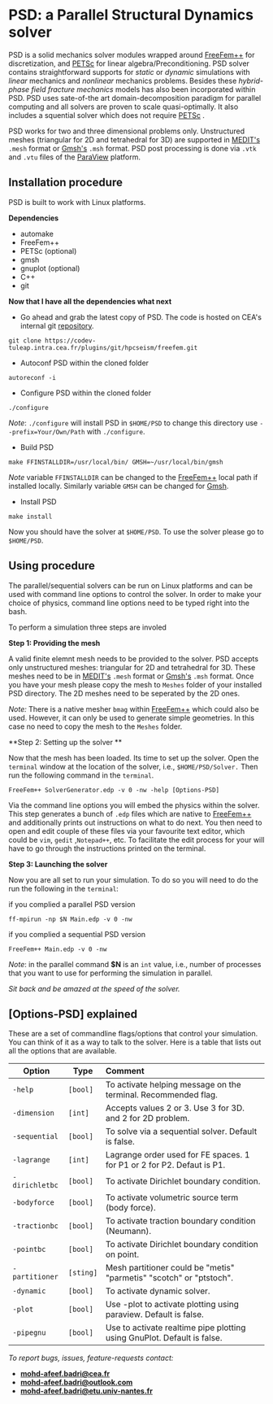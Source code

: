 #  PSD: a Parallel Structural Dynamics solver #

PSD is a solid mechanics solver modules wrapped around [FreeFem++](https://freefem.org/) for discretization, and [PETSc](https://www.mcs.anl.gov/petsc/) for linear algebra/Preconditioning. PSD solver contains straightforward supports for *static* or *dynamic* simulations with *linear* mechanics and *nonlinear* mechanics problems. Besides these *hybrid-phase field fracture mechanics* models has also been incorporated within PSD. PSD uses sate-of-the art domain-decomposition paradigm for parallel computing and all solvers are  proven to scale quasi-optimally. It also includes a squential solver which does not require [PETSc](https://www.mcs.anl.gov/petsc/) . 

PSD works for two and three dimensional problems only. Unstructured meshes (triangular for 2D and tetrahedral for 3D) are supported in [MEDIT's](https://www.ljll.math.upmc.fr/frey/software.html)  `.mesh` format or [Gmsh's](http://gmsh.info/) `.msh` format. PSD post processing is done via `.vtk` and `.vtu` files of the [ParaView](https://www.paraview.org/) platform. 

## Installation procedure ##

PSD is built to work with Linux platforms.

**Dependencies**  

- automake
- FreeFem++
- PETSc       (optional)
- gmsh
- gnuplot	(optional)
- C++
- git

**Now that I have all the dependencies what next**    

- Go ahead and grab the latest copy of PSD. The code is hosted on CEA's internal git [repository](https://codev-tuleap.intra.cea.fr/plugins/git/hpcseism/freefem?a=shortlog&hb=devel-dynamic).
```
git clone https://codev-tuleap.intra.cea.fr/plugins/git/hpcseism/freefem.git
```
- Autoconf PSD within the  cloned folder
```
autoreconf -i
```
- Configure  PSD within the  cloned folder
```
./configure 
```
*Note*:   `./configure` will install PSD in `$HOME/PSD` to change this directory use `--prefix=Your/Own/Path` with `./configure`. 

- Build PSD

```
make FFINSTALLDIR=/usr/local/bin/ GMSH=~/usr/local/bin/gmsh
```
*Note* variable `FFINSTALLDIR` can be changed to the [FreeFem++](https://freefem.org/) local path if installed locally. Similarly variable `GMSH` can be changed for [Gmsh](http://gmsh.info/).

- Install PSD
```
make install
```
Now you should have the solver at `$HOME/PSD`. To use the solver please go to `$HOME/PSD`.

## Using procedure  ##

The parallel/sequential solvers can be run on Linux platforms and can be used with command line options  to control the solver. In order to make your choice of physics, command line options need to be typed right into the bash. 

To perform a simulation three steps are involed

**Step 1: Providing the mesh**  

A valid finite elemnt mesh needs to be provided to the solver. PSD accepts only  unstructured meshes: triangular for 2D and tetrahedral for 3D. These meshes need to be in  [MEDIT's](https://www.ljll.math.upmc.fr/frey/software.html)  `.mesh` format or [Gmsh's](http://gmsh.info/) `.msh` format. Once you have your mesh please copy the mesh to `Meshes` folder of your installed PSD directory. The 2D meshes need to be seperated by the 2D ones.

*Note:*  There is a native mesher `bmag` within [FreeFem++](https://freefem.org/) which could also be used. However, it can only be used to generate simple geometries. In this case no need to copy the mesh to the `Meshes` folder. 

**Step 2: Setting up the solver **  

Now that the mesh has been loaded. Its time to set up the solver. Open the `terminal` window at the location of the solver, i.e., `$HOME/PSD/Solver.` Then run the following command in the `terminal`.

```
FreeFem++ SolverGenerator.edp -v 0 -nw -help [Options-PSD]
```

Via the command line options you will embed the physics within the solver. This step generates a bunch of `.edp` files which are native to [FreeFem++](https://freefem.org/)  and additionally prints out instructions on what to do next. You then need to open and edit couple of these files via your favourite text editor, which could be `vim`, `gedit` ,`Notepad++`, etc.  To facilitate the edit process for your will have to go through the instructions printed on the terminal. 

**Step 3: Launching the solver**  

Now you are all set to run your simulation. To do so you will need to do the run the following in the `terminal`:

if you complied a parallel PSD version

```
ff-mpirun -np $N Main.edp -v 0 -nw
```
if you complied a sequential PSD version
```
FreeFem++ Main.edp -v 0 -nw
```

*Note*: in the parallel command **$N** is an `int` value, i.e., number of processes that you want to use for performing the simulation in parallel.

*Sit back and be amazed at the speed of the solver.* 

## [Options-PSD]  explained  ##

These are a set of commandline flags/options that control your simulation. You can think of it as a way to talk to the solver. Here is a table that lists out all the options that are available.

| Option         | Type      | Comment                                                      |
| -------------- | --------- | :----------------------------------------------------------- |
| `-help`        | `[bool]`  | To activate helping message on the terminal.  Recommended flag. |
| `-dimension`   | `[int]`   | Accepts values 2 or 3. Use 3 for 3D. and 2 for 2D problem.   |
| `-sequential`  | `[bool]`  | To solve via a sequential solver.   Default is false.        |
| `-lagrange`    | `[int]`   | Lagrange order used for FE spaces. 1 for P1 or 2 for P2. Defaut is P1. |
| `-dirichletbc` | `[bool]`  | To activate Dirichlet boundary condition.                    |
| `-bodyforce`   | `[bool]`  | To activate volumetric source term (body force).             |
| `-tractionbc`  | `[bool]`  | To activate traction boundary condition (Neumann).           |
| `-pointbc`     | `[bool]`  | To activate Dirichlet boundary condition on point.           |
| `-partitioner` | `[sting]` | Mesh partitioner could be "metis" "parmetis" "scotch" or "ptstoch". |
| `-dynamic`     | `[bool]`  | To activate dynamic solver.                                  |
| `-plot`        | `[bool]`  | Use -plot to activate plotting using paraview. Default is false. |
| `-pipegnu`     | `[bool]`  | Use to activate realtime pipe plotting using GnuPlot. Default is false. |

*To report bugs, issues, feature-requests contact:* 

- **mohd-afeef.badri@cea.fr**
- **mohd-afeef.badri@outlook.com**
- **mohd-afeef.badri@etu.univ-nantes.fr** 

